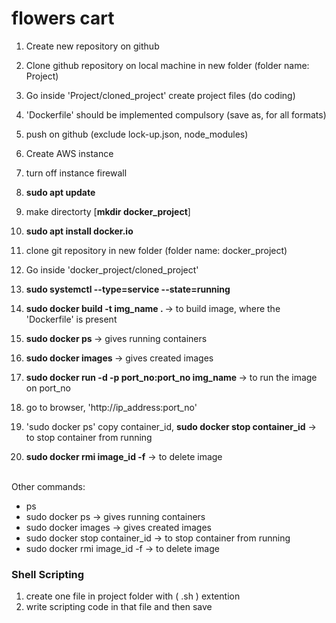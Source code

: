# flowers cart

1. Create new repository on github
2. Clone github repository on local machine in new folder (folder name: Project)
3. Go inside 'Project/cloned_project' create project files (do coding)
4. 'Dockerfile' should be implemented compulsory (save as, for all formats)
5. push on github (exclude lock-up.json, node_modules)

6. Create AWS instance
7. turn off instance firewall
8. <strong>sudo apt update </strong>
9. make directorty [<strong>mkdir docker_project</strong>]
10. <strong>sudo apt install docker.io   </strong>
11. clone git repository in new folder (folder name: docker_project)
12. Go inside 'docker_project/cloned_project'
13. <strong>sudo systemctl --type=service --state=running</strong>
14. <strong>sudo docker build -t img_name . </strong> -> to build image, where the 'Dockerfile' is present
15. <strong>sudo docker ps </strong> -> gives running containers 
16. <strong>sudo docker images </strong> -> gives created images 
17. <strong>sudo docker run -d -p port_no:port_no  img_name </strong>  -> to run the image on port_no
18. go to browser, 'http://ip_address:port_no' 
19. 'sudo docker ps' copy container_id, <strong>sudo docker stop container_id</strong> -> to stop container from running
20. <strong>sudo docker rmi image_id -f</strong>  -> to delete image  <br><br>

Other commands:
- ps
- sudo docker ps -> gives running containers
- sudo docker images -> gives created images
- sudo docker stop container_id -> to stop container from running
- sudo docker rmi image_id -f   -> to delete image 

### Shell Scripting
1. create one file in project folder with ( .sh ) extention
2. write scripting code in that file and then save
